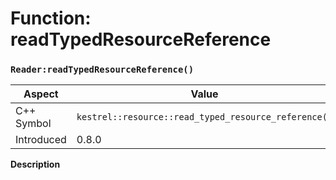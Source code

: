 
# Function: readTypedResourceReference
### `Reader:readTypedResourceReference()`

| Aspect | Value |
| --- | --- |
| C++ Symbol | `kestrel::resource::read_typed_resource_reference()` |
| Introduced | 0.8.0 |

**Description**


